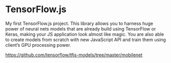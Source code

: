 # TensorFlow.js

My first TensorFlow.js project.
This library allows you to harness huge power of neural nets models that are already build using TensorFlow or Keras, making your JS application look almost like magic. You are also able to create models from scratch with new JavaScript API and train them using client’s GPU processing power.

https://github.com/tensorflow/tfjs-models/tree/master/mobilenet
